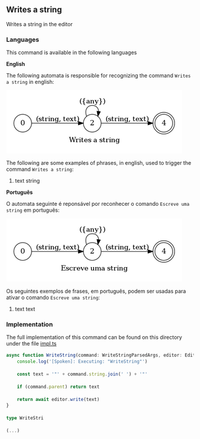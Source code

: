 ## Writes a string

Writes a string in the editor

### Languages

This command is available in the following languages

**English**

The following automata is responsible for recognizing the command `Writes a string` in english:

![English](phrase_en-US.png)

The following are some examples of phrases, in english, used to trigger the command `Writes a string`:

1. text string

**Português**

O automata seguinte é reponsável por reconhecer o comando `Escreve uma string` em português:

![Português](phrase_pt-BR.png)

Os seguintes exemplos de frases, em português, podem ser usadas para ativar o comando `Escreve uma string`:

1. text text

### Implementation

The full implementation of this command can be found on this directory under the file [impl.ts](impl.ts)

```typescript
async function WriteString(command: WriteStringParsedArgs, editor: Editor, context: {}) {
    console.log('[Spoken]: Executing: "WriteString"')

    const text = '"' + command.string.join(' ') + '"'

    if (command.parent) return text

    return await editor.write(text)
}

type WriteStri

(...)
```